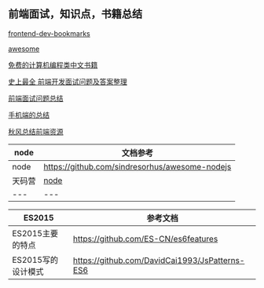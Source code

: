 
## 前端面试，知识点，书籍总结

[frontend-dev-bookmarks](https://github.com/dypsilon/frontend-dev-bookmarks)

[awesome](https://github.com/sindresorhus/awesome)

[免费的计算机编程类中文书籍](https://github.com/justjavac/free-programming-books-zh_CN)

[史上最全 前端开发面试问题及答案整理](https://github.com/hawx1993/Front-end-Interview-questions)

[前端面试问题总结](https://github.com/h5bp/Front-end-Developer-Interview-Questions/tree/master/Translations/Chinese)

[手机端的总结](https://github.com/jtyjty99999/mobileTech)

[秋风总结前端资源](https://github.com/AutumnsWind/Front-end-tutorial)

node | 文档参考
--- | --- 
node | https://github.com/sindresorhus/awesome-nodejs
天码营 | [node](http://course.tianmaying.com/node)
--- | --- 


ES2015 | 参考文档
--- | ---
ES2015主要的特点 | https://github.com/ES-CN/es6features
ES2015写的设计模式 | https://github.com/DavidCai1993/JsPatterns-ES6



